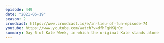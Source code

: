 ```yaml
---
episode: 449
date: "2021-06-19"
season: 2
crowdcast: https://www.crowdcast.io/e/in-lieu-of-fun-episode-74
youtube: https://www.youtube.com/watch?v=dfhFqMKQrOc
summary: Day 6 of Kate Week, in which the original Kate stands alone
---
```

